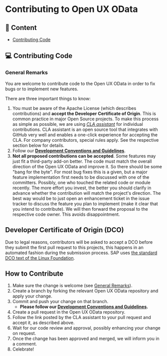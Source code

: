 # Contributing to Open UX OData
## 📖 Content

 * [Contributing Code](#how-to-contribute)

## 💻 Contributing Code
### General Remarks
You are welcome to contribute code to the Open UX OData in order to fix bugs or to implement new features.

There are three important things to know:

1. You must be aware of the Apache License (which describes contributions) and **accept the Developer Certificate of Origin**. This is common practice in major Open Source projects. To make this process as simple as possible, we are using *[CLA assistant](https://cla-assistant.io/)* for individual contributions. CLA assistant is an open source tool that integrates with GitHub very well and enables a one-click experience for accepting the CLA. For company contributors, special rules apply. See the respective section below for details.
2. Follow our **[Development Conventions and Guidelines](/docs/Guidelines.md)**.
3. **Not all proposed contributions can be accepted**. Some features may just fit a third-party add-on better. The code must match the overall direction of the Open UX OData and improve it. So there should be some "bang for the byte". For most bug fixes this is a given, but a major feature implementation first needs to be discussed with one of the committers. Possibly, one who touched the related code or module recently. The more effort you invest, the better you should clarify in advance whether the contribution will match the project's direction. The best way would be to just open an enhancement ticket in the issue tracker to discuss the feature you plan to implement (make it clear that you intend to contribute). We will then forward the proposal to the respective code owner. This avoids disappointment.

## Developer Certificate of Origin (DCO)

Due to legal reasons, contributors will be asked to accept a DCO before they submit the first pull request to this projects, this happens in an automated fashion during the submission process. SAP uses [the standard DCO text of the Linux Foundation](https://developercertificate.org/).

## How to Contribute
1. Make sure the change is welcome (see [General Remarks](#general-remarks)).
1. Create a branch by forking the relevant Open UX OData repository and apply your change.
1. Commit and push your change on that branch.
    - **Please follow our [Development Conventions and Guidelines](/docs/Guidelines.md).**
1. Create a pull request in the Open UX OData repository.
1. Follow the link posted by the CLA assistant to your pull request and accept it, as described above.
1. Wait for our code review and approval, possibly enhancing your change on request.
1. Once the change has been approved and merged, we will inform you in a comment.
1. Celebrate!